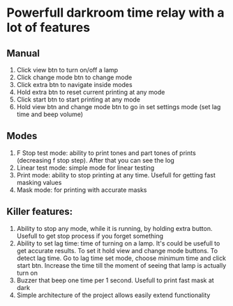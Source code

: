 # Powerfull darkroom time relay with a lot of features

## Manual

1. Click view btn to turn on/off a lamp
2. Click change mode btn  to change mode
3. Click extra btn to navigate inside modes
4. Hold extra btn to reset current printing at any mode
5. Click start btn to start printing at any mode
6. Hold view btn and change mode btn to go in set settings mode (set lag time and beep volume)

## Modes

1. F Stop test mode: ability to print tones and part tones of prints (decreasing f stop step). After that you can see the log
2. Linear test mode: simple mode for linear testing
3. Print mode: ability to stop printing at any time. Usefull for getting fast masking values
4. Mask mode: for printing with accurate masks

## Killer features:

1. Ability to stop any mode, while it is running, by holding extra button. Usefull to get stop process if you forget something
2. Ability to set lag time: time of turning on a lamp. It's could be usefull to get accurate results. To set it hold view and change mode buttons. To detect lag time. Go to lag time set mode, choose minimum time and click start btn. Increase the time till the moment of seeing that lamp is actually turn on
3. Buzzer that beep one time per 1 second. Usefull to print fast mask at dark
4. Simple architecture of the project allows easily extend functionality
